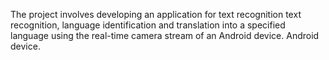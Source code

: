 The project involves developing an application for text recognition 
text recognition, language identification and translation into a specified 
language using the real-time camera stream of an Android device. 
Android device.
